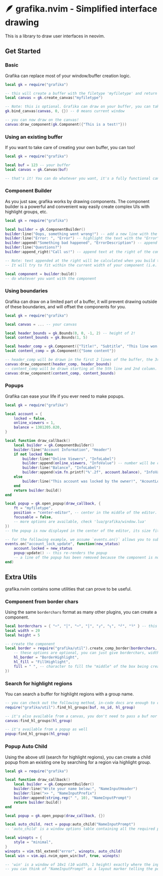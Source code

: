# 🪶 grafika.nvim - Simplified interface drawing

This is a library to draw user interfaces in neovim.

## Get Started

### Basic

Grafika can replace most of your window/buffer creation logic.

```lua
local gk = require("grafika")

-- this will create a buffer with the filetype 'myfiletype' and return a canvas
local canvas = gk.create_canvas("myfiletype")

-- Note: this is optional. Grafika can draw on your buffer, you can take `canvas.buf` and show it in whatever window you want
gk.bind_canvas(canvas, 0, {}) -- 0 means current window

-- you can now draw on the canvas!
canvas:draw_component(gk.Component({"This is a test!"}))
```

### Using an existing buffer

If you want to take care of creating your own buffer, you can too!

```lua
local gk = require("grafika")

local buf = 123 -- your buffer
local canvas = gk.Canvas(buf)

-- that's it! You can do whatever you want, it's a fully functional canvas
```

### Component Builder

As you just saw, grafika works by drawing components. The component builder is a powerful and convenient way easily create complex UIs with highlight groups, etc.

```lua
local gk = require("grafika")

local builder = gk.ComponentBuilder()
builder:line("Oops, something went wrong!") -- add a new line with the given text
builder:line("Error: ", "Error") -- highlight the text with the "Error" group
builder:append("Something bad happened", "ErrorDescription") -- append some text with another highlight group on the current line
builder:line("Questions?")
builder:append_right("Call us!") -- append text at the right of the component

-- Note: text appended at the right will be calculated when you build the component.
-- It will try to fit within the current width of your component (i.e. width of the line with max length), but will grow it if some space is needed to fit everything

local component = builder:build()
-- do whatever you want with the component
```

### Using boundaries

Grafika can draw on a limited part of a buffer, it will prevent drawing outside of these boundaries, and will offset the components for you.

```lua
local gk = require("grafika")

local canvas = ... -- your canvas

local header_bounds = gk.Bounds(0, 0, -1, 2) -- height of 2!
local content_bounds = gk.Bounds(1, 5)

local header_comp = gk.Component({"Title!", "Subtitle", "This line won't display"})
local content_comp = gk.Component({"Some content"})

-- header_comp will be drawn in the first 2 lines of the buffer, the 3rd line will be discarded
canvas:draw_component(header_comp, header_bounds)
-- content_comp will be drawn starting at the 5th line and 2nd column. This creates some padding
canvas:draw_component(content_comp, content_bounds)
```

### Popups

Grafika can ease your life if you ever need to make popups.

```lua
local gk = require("grafika")

local account = {
    locked = false,
    online_viewers = 1,
    balance = 1381205.820,
}

local function draw_callback()
    local builder = gk.ComponentBuilder()
    builder:line("Account Information", "Header")
    if not locked then
        builder:line("Online Viewers", "InfoLabel")
        builder:append(online_viewers, "InfoValue") -- number will be converted using tostring() automatically
        builder:line("Balance", "InfoLabel")
        builder:append(vim.fn.printf("%'.2f", account.balance), "InfoValue")
    else
        builder:line("This account was locked by the owner!", "AcountLocked")
    end
    return builder:build()
end

local popup = gk.open_popup(draw_callback, {
    ft = "myfiletype",
    position = "center-editor", -- center in the middle of the editor. Available: center-win, last-cursor
    focusable = false,
    -- more options are available, check 'lua/grafika/window.lua'
})
-- the popup is now displayed in the center of the editor, its size fitting the content

-- for the following example, we assume `events.on()` allows you to subscribe to external changes
events.on("account_lock_update", function(new_status)
    account.locked = new_status
    popup:update() -- this re-renders the popup
    -- a line of the popup has been removed because the component is no longer the same size
end)
```

## Extra Utils

grafika.nvim contains some utilities that can prove to be useful.

### Component from border chars

Using the same `borderchars` format as many other plugins, you can create a component.

```lua
local borderchars = { "─", "│", "─", "│", "┌", "┐", "┘", "└" } -- this could be a simple string, or have only two elements
local width = 20
local height = 5

-- create the component
local border = require("grafika/util").create_comp_border(borderchars, width, height, {
    -- these options are optional, you can just give borderchars, width, height if you don't need highlight
    hl_border = "BorderHighlight",
    hl_fill = "FillHighlight",
    fill = " ", -- character to fill the "middle" of the box being created from border chars
})
```

### Search for highlight regions

You can search a buffer for highlight regions with a group name.

```lua
-- you can check out the following method, in-code docs are enough to cover it
require("grafika/util").find_hl_groups(buf, ns_id, hl_group)

-- it's also available from a canvas, you don't need to pass a buf nor ns_id for it
canvas:find_hl_groups(hl_group)

-- it's available from a popup as well
popup:find_hl_groups(hl_group)
```

### Popup Auto Child

Using the above util (search for highlight regions), you can create a child popup from an existing one by searching for a region via highlight group.

```lua
local gk = require("grafika")

local function draw_callback()
    local builder = gk.ComponentBuilder()
    builder:line("Write your name below:", "NameInputHeader")
    builder:line(">> ", "NameInputPrefix")
    builder:append(string.rep(" ", 10), "NameInputPrompt")
    return builder:build()
end

local popup = gk.open_popup(draw_callback, {})

local auto_child, rect = popup:auto_child("NameInputPrompt")
-- 'auto_child' is a window options table containing all the required positionning settings

local winopts = {
    style = "minimal",
}
winopts = vim.tbl_extend("error", winopts, auto_child)
local win = vim.api.nvim_open_win(buf, true, winopts)

-- 'win' is a window of 10x1 (10 width, 1 height) exactly where the input was wanted
-- you can think of "NameInputPrompt" as a layout marker telling the popup where to fork
```

